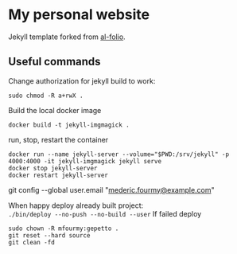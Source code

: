# My personal website

Jekyll template forked from [al-folio](https://github.com/alshedivat/al-folio).

## Useful commands

Change authorization for jekyll build to work:  

`sudo chmod -R a+rwX .`

Build the local docker image

`docker build -t jekyll-imgmagick .`

run, stop, restart the container  
```
docker run --name jekyll-server --volume="$PWD:/srv/jekyll" -p 4000:4000 -it jekyll-imgmagick jekyll serve   
docker stop jekyll-server  
docker restart jekyll-server   
```

git config --global user.email "mederic.fourmy@example.com"

When happy deploy already built project:  
`./bin/deploy --no-push --no-build --user`
If failed deploy
```
sudo chown -R mfourmy:gepetto .  
git reset --hard source  
git clean -fd  
```